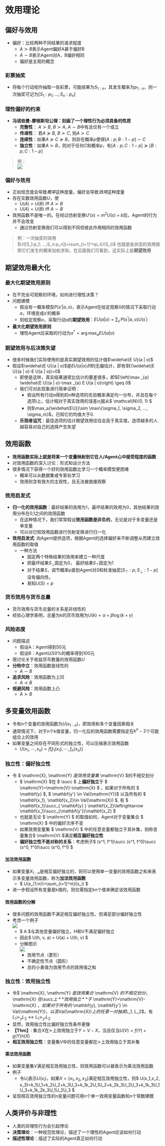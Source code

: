 # 效用理论
## 偏好与效用
+ 偏好：比较两种不同结果的渴求程度
  + $A\succ B$表示Agent偏好A甚于偏好B
  + $A\sim B$表示Agent对A，B偏好相同
  + 偏好是主观的概念

### 彩票抽奖
+ 将每个行动视作抽取一张彩票，可能结果为$S_{1:n}$，其发生概率为$p_{1:n}$，则一次抽奖可记为$[S_1:p_1;...;S_n:p_n]$

### 理性偏好的约束
+ **冯诺依曼-摩根斯坦公理：刻画了一个理性行为必须具备的性质**
  + **完整性**： $A\succ B$, $B\succ A$, $A\sim B$中有且仅有一个成立
  + **传递性**： 若$A\succeq B$, $B\succ C$, 则$A\succ C$
  + **连续性**：如果$A\succeq C\succeq B$，则存在概率$p$使得$[A:p; B:1-p]\sim C$
  + **独立性**：如果$A\succ B$，则对于任何$C$和概率$p$，有$[A:p; C:1-p]\succeq[B:p; C:1-p]$

> 例：  
> ![](img/2020-03-25-22-15-00.png)

### 偏好与效用
+ 正如信念度会导致*概率*这种度量，偏好会导致*效用*这种度量
+ 存在实数效用函数$U$，使
  + $U(A)>U(B)$ iff $A\succ B$
  + $U(A)=U(B)$ iff $A\sim B$
+ 效用函数不是唯一的。在经过仿射变换$U'(s)=m^2U(s)+b$后，Agent的行为并不会改变
  + 通过仿射变换我们可以得到不同但彼此作用相同的效用函数

> 例：一次抽奖的效用  
> $U([S_1:p_1; ...;S_n:p_n])=\sum_{i=1}^np_iU(S_i)$
> 也就是各状态的效用按照它们发生的概率加权求和，在后面我们可看到，这实际上是**期望效用**


## 期望效用最大化

### 最大化期望效用原则
+ 在不完全可观察的环境，如何进行理性决策？
+ 问题建模
  + 假设有一概率模型$P(s'|a, o)$，表示Agent在给定观察$0$的情况下采取行动$a$，环境变成$s'$的概率
  + 则给定观察$o$，采取行动$a$的**期望效用**：$E U(a | o)=\sum_{s^{\prime}} P\left(s^{\prime} | a, o\right) U\left(s^{\prime}\right)$
+ **最大化期望效用原则**
  + 理性Agent应采取的行动为$a^{*}=\arg \max _{a} E U(a | o)$

### 期望效用与后决策失望
+ 很多时候我们实际使用的是真实期望效用的估计值$\widehat{E U}(a | o)$
+ 假设$\widehat{E U}(a | o)$是$EU(a|o)的$的无偏估计，即有$E(\widehat{E U}(a | o)-E U(a | o))=0$
  + 即使是这样，真实结果通常比估计的要差很多，即$E\left(\max _{a} \widehat{E U}(a | o)-\max _{a} E U(a | o)\right) \geq 0$
  + 我们可对此现象进行简单证明：
    + 假设所有行动$a$得到的n种选项的先验概率满足均一分布，并且在每个选项i上，估计相对于真实效用的误差$\sigma_i$服从$ \mathcal{N}(0, 1) $
    + 则$\max_a{\widehat{EU}}\sim \max\{\sigma_1, \sigma_2, ..., \sigma_n\}$，已知它的均值大于0.
  + **乐观者诅咒**：最佳选项的估计期望效用往往会高于真实值，选项越多的人越容易对自己的选择产生失望

## 效用函数
+ **效用函数实际上就是将某一个变量映射到它在人/Agent心中接受程度的函数**
+ 对效用函数的深入讨论：形式和设计方法
+ 很多情况下获得一个好的效用函数比学习一个概率模型更困难
  + 概率可以从数据集或专家处学习
  + 效用则含有很大的主观性，且无法被直接观察

### 效用启发式
+ **归一化的效用函数**：最好结果的效用为1，最坏结果的效用为0，其他结果的效用分布在0,1之间的效用函数
  + 在这种情况下，我们常常假设**效用函数是非负的**，无论是对于多变量还是单变量
  + 可以对已知效用函数进行仿射变换进行归一化
+ **效用启发式**: 向Agent提供选项，根据Agent的选择偏好来不断调整从而建立效用函数的取值
  + 一种方法
    + 固定两个特殊结果的效用来建立一种尺度
    + 把最坏结果$S_\perp$固定为0， 最好结果$S_\top$固定为1
    + 对于结果$S$，调节概率p直到Agent对$S$和标准抽奖$[S_\top:p;S_\perp:1-p]$没有偏向性。
    + 易知$U(S)=p$

### 货币效用与货币总量
+ 货币效用与货币总量的关系是非线性的
+ 经验心理学表明，总量为$k$的货币效用为$U(k)=\alpha+\beta\log(k+\gamma)$

### 风险态度
+ 问题描述
  + 假设A：Agent得到50元
  + 假设B：Agent以50%的概率得到100元
+ 限讨论关于收益货币数量的效用函数$U$
+ **分险中立**：效用函数是线性的
  + $A\sim B$
+ **追求风险**：效用函数为上凹
  + $A\prec B$
+ **规避风险**：效用函数上凸
  + $A\succ B$

## 多变量效用函数
+ 令有n个变量的效用函数为$U(x_{1:n})$，即效用和多个变量因素相关
+ 通常情况下，对于n个k值变量，归一化后的效用函数需要指定在$k^n-2$个可能组合上的效用
+ 如果变量之间存在不同形式的独立性，可以压缩表示效用函数
  + $U\left(x_{1}, \cdots, x_{n}\right)=f\left[f_{1}\left(x_{1}\right), \cdots, f_{n}\left(x_{n}\right)\right]$

### 独立性：偏好独立性
+ 令 $ \mathrm{X}, \mathrm{Y} $是效用变量集$ \mathrm{V} $的不相交划分
  + $ \mathrm{X} $在 $ \succ $ 上**偏好独立**于 $ \mathrm{Y}=\mathrm{V}-\mathrm{X} $ ，如果对于所有的 $ \mathbf{y} $, $ \mathbf{y'} \in Val(\mathrm{Y})$ 以及所有的 $ \mathbf{x_1}, \mathbf{x_2}\in Val(\mathrm{X}) $, 有 $ \mathbf{x_1}\succ_{ \mathbf{y} } \mathbf{x_2}\leftrightarrow \mathbf{x_1}\succ_{\mathbf{y'}}\mathbf{x_2} $ 
  + 也就是无论 $ \mathrm{Y} $ 的取值如何，Agent对于变量集合 $ \mathrm{X} $ 中的偏好次序不变
  + 如果效用变量集 $ \mathrm{V} $ 中的任意变量都独立于其补集，则称变量集合$ \mathrm{V} $满足**相互偏好独立性**
  + **偏好独立性不是对称的关系**：考虑例子$ (s^1, f^1)\succ (s^1, f^0)\succ (s^0, f^0)\succ (s^0, f^1) $

#### 加法效用函数
+ 如果变量$X_{1:n}$是相互偏好独立的，则可以使用单一变量的效用函数之和来表示多变量效用函数，称为**加法效用函数**
  + $ U(x_{1:n})=\sum_{i=1}^nU(x_i) $
+ 进一步假设所有变量是k值的，则仅需指定$kn$个值来确定该效用函数

#### 效用函数的分解
+ 很多问题的效用函数不满足相互偏好独立性，但满足部分偏好独立性
+ 考虑一个例子  
  ![](img/2020-03-26-15-22-18.png)
  + $ A $与其他变量偏好独立，H和V不满足偏好独立
  + 因此$ U(h, v, a) = U(a) + U(h, v) $
  + 分解图示  
    ![](img/2020-03-26-15-23-44.png)
    + 效用节点（菱形）
    + 不确定性节点（圆形）
    + 总的小勇值为效用节点的效用值之和

### 独立性：效用独立性
+ 令$ \mathrm{X}, \mathrm{Y} $是效用集合$ \mathrm{V} $的不相交划分，$ \mathrm{X} $在$\succ$上**效用独立**于$ \mathrm{Y}=\mathrm{V}-\mathrm{X} $，如果对于所有的$ \mathbf{y}, \mathbf{y'} \in Val(\mathrm{Y})$，以及$Val(\mathrm{X})$上的任意一对抽奖$L_1, L_2$，有 $L_1\succ_{\mathrm{y}} L_2\leftrightarrow L_1\succ_{\mathrm{y'}}L_2$
+ 显然，效用独立性比偏好独立性条件更像
+ **【Thm】**: 集合$X$在$\succ$上效用独立于$Y=V-X$，当且仅当$U(V)=f(Y)+g(Y)h(X)$
+ **相互效用独立性**：变量集$V$中的任意变量都在$\succ$上效用独立于其补集

#### 乘法效用函数
+ 如果变量集$V$满足相互效用独立性，则效用函数可以被表示为乘法效用函数
+ 例子
  + 令$U_i$表示$U(x_i)$，如果$X=\{x_1, x_2, x_3\}$满足相互效用独立性，则$ U(x_1,x_2, x_3)=k_1U_1+k_2U_2+k_3U_3+k_1k_2U_1U_2+k_2k_3U_2U_3+k_1k_3U_1U_3+k_1k_2k_3U_1U_2U_3 $
+ 呈现相互效用独立性的n变量问题可用n个单一效用变量函数和n个常数建模


## 人类评价与非理性
+ 人类的非理性行为会引起悖论
+ **决策理论**：一种规范性理论，描述了一个理性的Agent应该如何行动
+ **描述性理论**：描述了实际的Agent真正如何行动